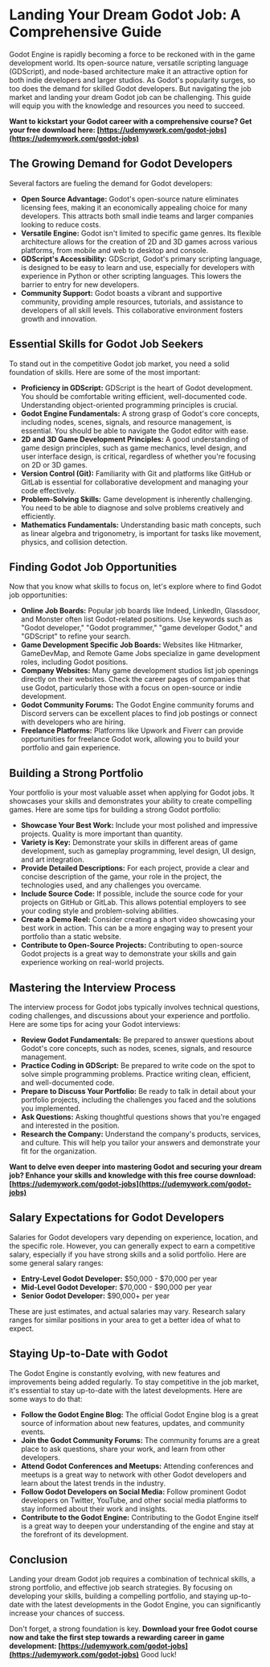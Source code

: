 # Landing Your Dream Godot Job: A Comprehensive Guide

Godot Engine is rapidly becoming a force to be reckoned with in the game development world. Its open-source nature, versatile scripting language (GDScript), and node-based architecture make it an attractive option for both indie developers and larger studios. As Godot's popularity surges, so too does the demand for skilled Godot developers. But navigating the job market and landing your dream Godot job can be challenging. This guide will equip you with the knowledge and resources you need to succeed.

**Want to kickstart your Godot career with a comprehensive course? Get your free download here: [https://udemywork.com/godot-jobs](https://udemywork.com/godot-jobs)**

## The Growing Demand for Godot Developers

Several factors are fueling the demand for Godot developers:

*   **Open Source Advantage:** Godot's open-source nature eliminates licensing fees, making it an economically appealing choice for many developers. This attracts both small indie teams and larger companies looking to reduce costs.
*   **Versatile Engine:** Godot isn't limited to specific game genres. Its flexible architecture allows for the creation of 2D and 3D games across various platforms, from mobile and web to desktop and console.
*   **GDScript's Accessibility:** GDScript, Godot's primary scripting language, is designed to be easy to learn and use, especially for developers with experience in Python or other scripting languages. This lowers the barrier to entry for new developers.
*   **Community Support:** Godot boasts a vibrant and supportive community, providing ample resources, tutorials, and assistance to developers of all skill levels. This collaborative environment fosters growth and innovation.

## Essential Skills for Godot Job Seekers

To stand out in the competitive Godot job market, you need a solid foundation of skills. Here are some of the most important:

*   **Proficiency in GDScript:** GDScript is the heart of Godot development. You should be comfortable writing efficient, well-documented code. Understanding object-oriented programming principles is crucial.
*   **Godot Engine Fundamentals:** A strong grasp of Godot's core concepts, including nodes, scenes, signals, and resource management, is essential. You should be able to navigate the Godot editor with ease.
*   **2D and 3D Game Development Principles:** A good understanding of game design principles, such as game mechanics, level design, and user interface design, is critical, regardless of whether you're focusing on 2D or 3D games.
*   **Version Control (Git):** Familiarity with Git and platforms like GitHub or GitLab is essential for collaborative development and managing your code effectively.
*   **Problem-Solving Skills:** Game development is inherently challenging. You need to be able to diagnose and solve problems creatively and efficiently.
*   **Mathematics Fundamentals:** Understanding basic math concepts, such as linear algebra and trigonometry, is important for tasks like movement, physics, and collision detection.

## Finding Godot Job Opportunities

Now that you know what skills to focus on, let's explore where to find Godot job opportunities:

*   **Online Job Boards:** Popular job boards like Indeed, LinkedIn, Glassdoor, and Monster often list Godot-related positions. Use keywords such as "Godot developer," "Godot programmer," "game developer Godot," and "GDScript" to refine your search.
*   **Game Development Specific Job Boards:** Websites like Hitmarker, GameDevMap, and Remote Game Jobs specialize in game development roles, including Godot positions.
*   **Company Websites:** Many game development studios list job openings directly on their websites. Check the career pages of companies that use Godot, particularly those with a focus on open-source or indie development.
*   **Godot Community Forums:** The Godot Engine community forums and Discord servers can be excellent places to find job postings or connect with developers who are hiring.
*   **Freelance Platforms:** Platforms like Upwork and Fiverr can provide opportunities for freelance Godot work, allowing you to build your portfolio and gain experience.

## Building a Strong Portfolio

Your portfolio is your most valuable asset when applying for Godot jobs. It showcases your skills and demonstrates your ability to create compelling games. Here are some tips for building a strong Godot portfolio:

*   **Showcase Your Best Work:** Include your most polished and impressive projects. Quality is more important than quantity.
*   **Variety is Key:** Demonstrate your skills in different areas of game development, such as gameplay programming, level design, UI design, and art integration.
*   **Provide Detailed Descriptions:** For each project, provide a clear and concise description of the game, your role in the project, the technologies used, and any challenges you overcame.
*   **Include Source Code:** If possible, include the source code for your projects on GitHub or GitLab. This allows potential employers to see your coding style and problem-solving abilities.
*   **Create a Demo Reel:** Consider creating a short video showcasing your best work in action. This can be a more engaging way to present your portfolio than a static website.
*   **Contribute to Open-Source Projects:** Contributing to open-source Godot projects is a great way to demonstrate your skills and gain experience working on real-world projects.

## Mastering the Interview Process

The interview process for Godot jobs typically involves technical questions, coding challenges, and discussions about your experience and portfolio. Here are some tips for acing your Godot interviews:

*   **Review Godot Fundamentals:** Be prepared to answer questions about Godot's core concepts, such as nodes, scenes, signals, and resource management.
*   **Practice Coding in GDScript:** Be prepared to write code on the spot to solve simple programming problems. Practice writing clean, efficient, and well-documented code.
*   **Prepare to Discuss Your Portfolio:** Be ready to talk in detail about your portfolio projects, including the challenges you faced and the solutions you implemented.
*   **Ask Questions:** Asking thoughtful questions shows that you're engaged and interested in the position.
*   **Research the Company:** Understand the company's products, services, and culture. This will help you tailor your answers and demonstrate your fit for the organization.

**Want to delve even deeper into mastering Godot and securing your dream job? Enhance your skills and knowledge with this free course download: [https://udemywork.com/godot-jobs](https://udemywork.com/godot-jobs)**

## Salary Expectations for Godot Developers

Salaries for Godot developers vary depending on experience, location, and the specific role. However, you can generally expect to earn a competitive salary, especially if you have strong skills and a solid portfolio. Here are some general salary ranges:

*   **Entry-Level Godot Developer:** \$50,000 - \$70,000 per year
*   **Mid-Level Godot Developer:** \$70,000 - \$90,000 per year
*   **Senior Godot Developer:** \$90,000+ per year

These are just estimates, and actual salaries may vary. Research salary ranges for similar positions in your area to get a better idea of what to expect.

## Staying Up-to-Date with Godot

The Godot Engine is constantly evolving, with new features and improvements being added regularly. To stay competitive in the job market, it's essential to stay up-to-date with the latest developments. Here are some ways to do that:

*   **Follow the Godot Engine Blog:** The official Godot Engine blog is a great source of information about new features, updates, and community events.
*   **Join the Godot Community Forums:** The community forums are a great place to ask questions, share your work, and learn from other developers.
*   **Attend Godot Conferences and Meetups:** Attending conferences and meetups is a great way to network with other Godot developers and learn about the latest trends in the industry.
*   **Follow Godot Developers on Social Media:** Follow prominent Godot developers on Twitter, YouTube, and other social media platforms to stay informed about their work and insights.
*   **Contribute to the Godot Engine:** Contributing to the Godot Engine itself is a great way to deepen your understanding of the engine and stay at the forefront of its development.

## Conclusion

Landing your dream Godot job requires a combination of technical skills, a strong portfolio, and effective job search strategies. By focusing on developing your skills, building a compelling portfolio, and staying up-to-date with the latest developments in the Godot Engine, you can significantly increase your chances of success.

Don't forget, a strong foundation is key. **Download your free Godot course now and take the first step towards a rewarding career in game development: [https://udemywork.com/godot-jobs](https://udemywork.com/godot-jobs)** Good luck!
